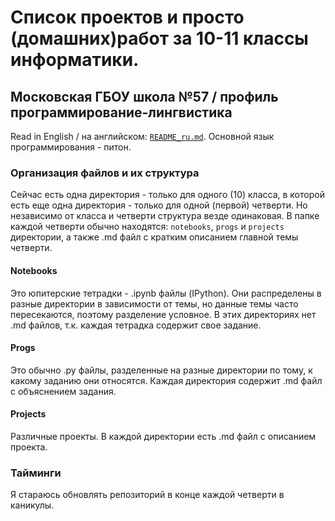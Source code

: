 # Список проектов и просто (домашних)работ за 10-11 классы информатики.
## Московская ГБОУ школа №57 / профиль программирование-лингвистика
Read in English / на английском: [```README_ru.md```](https://github.com/leterDieu/schoolProjects/blob/main/README.md).
Основной язык программирования - питон.
### Организация файлов и их структура
Сейчас есть одна директория - только для одного (10) класса, в которой есть еще одна директория - только для одной (первой) четверти. Но независимо от класса и четверти структура везде одинаковая.
В папке каждой четверти обычно находятся: ```notebooks```, ```progs``` и ```projects``` директории, а также .md файл с кратким описанием главной темы четверти.
#### Notebooks
Это юпитерские тетрадки - .ipynb файлы (IPython). Они распределены в разные директории в зависимости от темы, но данные темы часто пересекаются, поэтому разделение условное.
В этих директориях нет .md файлов, т.к. каждая тетрадка содержит свое задание.
#### Progs
Это обычно .py файлы, разделенные на разные директории по тому, к какому заданию они относятся. Каждая директория содержит .md файл с объяснением задания.
#### Projects
Различные проекты. В каждой директории есть .md файл с описанием проекта.
### Тайминги
Я стараюсь обновлять репозиторий в конце каждой четверти в каникулы.